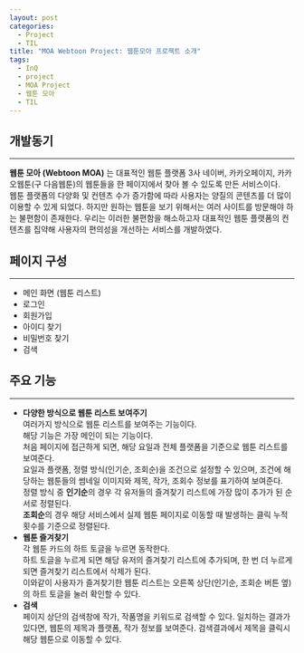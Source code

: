 ```yaml
---
layout: post
categories:
  - Project
  - TIL
title: "MOA Webtoon Project: 웹툰모아 프로젝트 소개"
tags:
  - InQ
  - project
  - MOA Project
  - 웹툰 모아
  - TIL
---
```


## __개발동기__
---
**웹툰 모아 (Webtoon MOA)** 는 대표적인 웹툰 플랫폼 3사 네이버, 카카오페이지, 카카오웹툰(구 다음웹툰)의 웹툰들을 한 페이지에서 찾아 볼 수 있도록 만든 서비스이다.   
웹툰 플랫폼의 다양화 및 컨텐츠 수가 증가함에 따라 사용자는 양질의 콘텐츠를 더 많이 이용할 수 있게 되었다. 하지만 원하는 웹툰을 보기 위해서는 여러 사이트를 방문해야 하는 불편함이 존재한다.
우리는 이러한 불편함을 해소하고자 대표적인 웹툰 플랫폼의 컨텐츠를 집약해 사용자의 편의성을 개선하는 서비스를 개발하였다.

## __페이지 구성__
---
- 메인 화면 (웹툰 리스트)
- 로그인
- 회원가입
- 아이디 찾기
- 비밀번호 찾기
- 검색

## __주요 기능__
---
- **다양한 방식으로 웹툰 리스트 보여주기**  
  여러가지 방식으로 웹툰 리스트를 보여주는 기능이다.  
  해당 기능은 가장 메인이 되는 기능이다.  
  처음 페이지에 접근하게 되면, 해당 요일과 전체 플랫폼을 기준으로 웹툰 리스트를 보여준다.  
  요일과 플랫폼, 정렬 방식(인기순, 조회순)을 조건으로 설정할 수 있으며, 조건에 해당하는 웹툰들의 썸네일 이미지와 제목, 작가, 조회수 정보를 표기하여 보여준다.  
  정렬 방식 중 **인기순**의 경우 각 유저들의 즐겨찾기 리스트에 가장 많이 추가가 된 순서로 정렬된다.  
  **조회순**의 경우 해당 서비스에서 실제 웹툰 페이지로 이동할 때 발생하는 클릭 누적 횟수를 기준으로 정렬된다.
- **웹툰 즐겨찾기**   
  각 웹툰 카드의 하트 토글을 누르면 동작한다.  
  하트 토글을 누르게 되면 해당 유저의 즐겨찾기 리스트에 추가되며, 한 번 더 누르게 되면 즐겨찾기 리스트에서 삭제가 된다.  
  이와같이 사용자가 즐겨찾기한 웹툰 리스트는 오른쪽 상단(인기순, 조회순 버튼 옆)의 하트 토글을 눌러 확인할 수 있다.  
- **검색**  
  페이지 상단의 검색창에 작가, 작품명을 키워드로 검색할 수 있다.   일치하는 결과가 있다면, 웹툰의 제목과 플랫폼, 작가 정보를 보여준다. 검색결과에서 제목을 클릭시 해당 웹툰으로 이동할 수 있다.